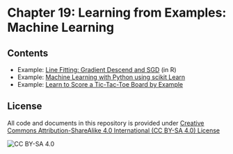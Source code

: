 <!-- #region -->
# Chapter 19: Learning from Examples: Machine Learning

## Contents


* Example: [Line Fitting: Gradient Descend and SGD](https://colab.research.google.com/github/mhahsler/CS7320-AI/blob/master/ML/line_fitting.ipynb) (in R)
* Example: [Machine Learning with Python using scikit Learn](https://colab.research.google.com/github/mhahsler/CS7320-AI/blob/master/ML/ML_example.ipynb)
* Example: [Learn to Score a Tic-Tac-Toe Board by Example](https://colab.research.google.com/github/mhahsler/CS7320-AI/blob/master/ML/ML_for_tictactoe.ipynb)


## License
All code and documents in this repository is provided under [Creative Commons Attribution-ShareAlike 4.0 International (CC BY-SA 4.0) License](https://creativecommons.org/licenses/by-sa/4.0/)

![CC BY-SA 4.0](https://licensebuttons.net/l/by-sa/3.0/88x31.png)
<!-- #endregion -->
